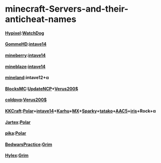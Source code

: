 # minecraft-Servers-and-their-anticheat-names

#### [Hypixel](ilovehack.hypixel.io):[WatchDog](https://support.hypixel.net/hc/en-us/articles/360019613300-About-the-Hypixel-Watchdog-System)
#### [GommeHD](gommeHD.net):[intave14](https://intave.ac/frontpage)
#### [mineberry](mc.mineberry.org):[intave14](https://intave.ac/frontpage)
#### [mineblaze](mineblaze.ru):[intave14](https://intave.ac/frontpage)
#### [mineland](mc.mineland.net):intave12+α
#### [BlocksMC](ccc.blocksmc.com):[UpdateNCP](https://github.com/Updated-NoCheatPlus/NoCheatPlus)+[Verus200$](https://verus.ac/)
#### [coldpvp](play.coldnetwork.net):[Verus200$](https://verus.ac/)
#### [KKCraft](mc.163mc.cn):[Polar](https://polar.top/)+[intave14](https://intave.ac/frontpage)+[Karhu](https://www.karhu.ac/)+[MX](https://www.spigotmc.org/resources/mx-anticheat-killaura-aim-detection-1-8-1-21.123341/)+[Sparky](https://builtbybit.com/threads/60-sparky-anti-cheat-advanced-unique-unmatched-the-only-anti-cheat-you-will-ever-need.603663/)+[tatako](https://bbs.hezhongkj.top/forum.php?mod=viewthread&tid=376)+[AAC5](https://nullforums.net/resources/aac-advanced-anti-cheat-hack-kill-aura-blocker.694/)+[iris](https://www.spigotmc.org/resources/iris-anticheat-advanced-cheat-detection-antivpn-1-8-1-13.53721/)+Rock+α
#### [Jartex](jartex.fun):[Polar](https://polar.top/)
#### [pika](pika.host):[Polar](https://polar.top/)
#### [BedwarsPractice](BedwarsPractice.club):[Grim](https://grim.ac/)
#### [Hylex](hylex.gg):[Grim](https://grim.ac/)
